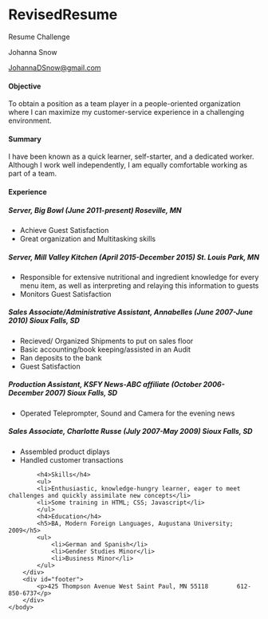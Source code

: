 # RevisedResume
Resume Challenge

<!DOCTYPE html>
<html>
	<head>
	<link type="text/css" rel="Stylesheet" href="Stylesheet.css"/>
		<title></title>
	</head>
	<body>
		<div id="header">
			<p id="name">Johanna Snow</p>
			<a href="mailto:you@yourdomain.com"><p id="email">JohannaDSnow@gmail.com</p></a>
		</div>
		<div class="left"></div>
		<div class="right">
			<h4>Objective</h4>
			<p>To obtain a position as a team player in a people-oriented organization where I can maximize my customer-service experience in a challenging environment.</p>
			<h4>Summary</h4>
			<p> I have been known as a quick learner, self-starter, and a dedicated worker. Although I work well independently, I am equally comfortable working as part of a team.</p>
			<h4>Experience</h4>
			<h5>Server, Big Bowl (June 2011-present) Roseville, MN </h5>
			<ul>
				<li>Achieve Guest Satisfaction</li>
				<li>Great organization and Multitasking skills</li>
			</ul>
			<h5>Server, Mill Valley Kitchen (April 2015-December 2015) St. Louis Park, MN </h5>
			<ul>
				<li>Responsible for extensive nutritional and ingredient knowledge for every menu item, as well as interpreting and relaying this information to guests</li>
			<li> Monitors Guest Satisfaction</li>
			</ul>
			<h5>Sales Associate/Administrative Assistant, Annabelles (June 2007-June 2010) Sioux Falls, SD</h5>
			<ul>
				<li> Recieved/ Organized Shipments to put on sales floor</li>
				<li>Basic accounting/book keeping/assisted in an Audit </li>
				<li> Ran deposits to the bank</li>
				<li> Guest Satisfaction </li>
			</ul>
			<h5>Production Assistant, KSFY News-ABC affiliate (October 2006-December 2007) Sioux Falls, SD</h5>
			<ul>
				<li>Operated Teleprompter, Sound and Camera for the evening news</li>
			</ul>
			<h5>Sales Associate, Charlotte Russe (July 2007-May 2009) Sioux Falls, SD</h5>
			<ul>
				<li>Assembled product diplays</li>
				<li>Handled customer transactions</li>
			</ul>
			
				
			
			<h4>Skills</h4>
			<ul>
			<li>Enthusiastic, knowledge-hungry learner, eager to meet challenges and quickly assimilate new concepts</li>
			<li>Some training in HTML; CSS; Javascript</li>
			</ul>
			<h4>Education</h4>
			<h5>BA, Modern Foreign Languages, Augustana University; 2009</h5>
			<ul>
				<li>German and Spanish</li>
				<li>Gender Studies Minor</li>
				<li>Business Minor</li>
			</ul>
		</div>
		<div id="footer">
			<p>425 Thompson Avenue West Saint Paul, MN 55118        612-850-6737</p>
		</div>
	</body>
</html>
